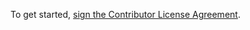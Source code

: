 To get started, <a href="https://www.clahub.com/agreements/cmastudios/mcmdd">sign the Contributor License Agreement</a>.

